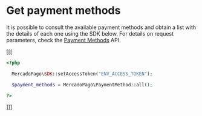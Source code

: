 # Get payment methods

It is possible to consult the available payment methods and obtain a list with the details of each one using the SDK below. For details on request parameters, check the [Payment Methods](https://www.mercadopago[FAKER][URL][DOMAIN]/developers/en/reference/payment_methods/_payment_methods/get) API.

[[[
```php
<?php

  MercadoPago\SDK::setAccessToken("ENV_ACCESS_TOKEN");

  $payment_methods = MercadoPago\PaymentMethod::all();

?>
```
]]]